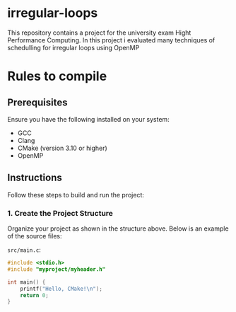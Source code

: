 # irregular-loops
This repository contains a project for the university exam Hight Performance Computing. In this project i evaluated many techniques of schedulling for irregular loops using OpenMP

# Rules to compile

## Prerequisites

Ensure you have the following installed on your system:
- GCC
- Clang
- CMake (version 3.10 or higher)
- OpenMP

## Instructions

Follow these steps to build and run the project:

### 1. Create the Project Structure

Organize your project as shown in the structure above. Below is an example of the source files:

`src/main.c`:
```c
#include <stdio.h>
#include "myproject/myheader.h"

int main() {
    printf("Hello, CMake!\n");
    return 0;
}
